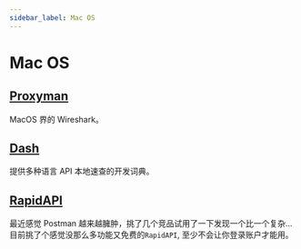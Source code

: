 ```yaml
---
sidebar_label: Mac OS
---
```


# Mac OS

## [Proxyman](https://proxyman.io/)

MacOS 界的 Wireshark。

## [Dash](https://kapeli.com/dash)

提供多种语言 API 本地速查的开发词典。

## [RapidAPI](https://rapidapi.com/hub)

最近感觉 Postman 越来越臃肿，挑了几个竞品试用了一下发现一个比一个复杂... 目前挑了个感觉没那么多功能又免费的`RapidAPI`, 至少不会让你登录账户才能用。
